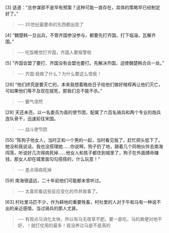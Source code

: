 
[3] 适道：“总参谋部不是早有预案？这种可能一直存在，具体的策略早已经制定好了。”
>--- 20世纪最要命的东西都出现了<br>

[4] “魏楚韩一旦出兵，不管齐国参没参与，都要先打齐国，打下临淄，瓦解齐国。”
>--- 吃饭睡觉打齐国，齐国人要报警啦<br>

[5] “齐国会盟了要打、齐国没有会盟也要打。先解决齐国，迫使魏楚韩合兵一处。”
>--- 齐国:我做了什么？为什么要这么恨我！<br>

[26] “他们终究是要灭亡的，本来我想着晚些日子给他们做好棺椁再让他们灭亡，可如果他们等不及现在就死，那我们总不能不杀。”
>--- 霸气凛然<br>

[28] 天还未亮，以一名委员为首的使节团，配属了六百名骑兵和两个专业的炮兵连队骨干，迅速前往宋国。
>--- 战斗使节团<br>

[55] “陈狗子他女人，当时正和一个男的一起，当时看见我了，赶忙把头低下了。她没和我说话，我也没搭理她……你说啊，狗子扔了地，跟着几个同袍伙伴去南海闯荡，听说好几次得病死掉……他女人和孩子都住到城里了，狗子在外面搏命赚钱，那女人却在城里面勾勾搭搭的，什么玩意！”
>--- 差点得病死掉<br>

[59] 南海很遥远，二十年前他们可能都未曾听过。
>--- 太喜欢看这些反应变化的市井故事了。<br>

[63] 村社里马匹不少，作为耕地的重要牲畜，村社里的人对于牛和马有一种说不出的亲近感情，当过骑兵的那人尤甚。
>--- 有观点马消化太快，所以有马无夜草不肥，要一直吃，马的粪便对地不好，！就打仗用的最多！我没养过马是不是真的<br>
